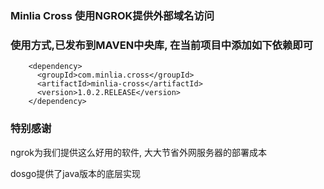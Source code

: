 ### Minlia Cross 使用NGROK提供外部域名访问

### 使用方式,已发布到MAVEN中央库, 在当前项目中添加如下依赖即可

```
    <dependency>
      <groupId>com.minlia.cross</groupId>
      <artifactId>minlia-cross</artifactId>
      <version>1.0.2.RELEASE</version>
    </dependency>
```

### 特别感谢

ngrok为我们提供这么好用的软件, 大大节省外网服务器的部署成本

dosgo提供了java版本的底层实现


